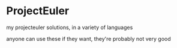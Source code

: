 ProjectEuler
============

my projecteuler solutions, in a variety of languages

anyone can use these if they want, they're probably not very good
